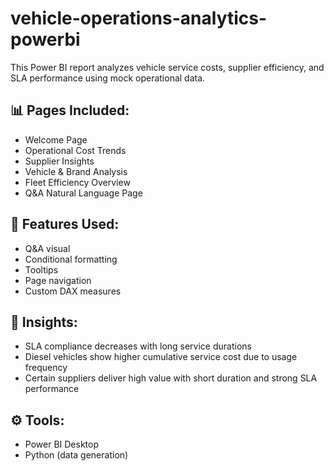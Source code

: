 # vehicle-operations-analytics-powerbi
This Power BI report analyzes vehicle service costs, supplier efficiency, and SLA performance using mock operational data.

## 📊 Pages Included:
- Welcome Page
- Operational Cost Trends
- Supplier Insights
- Vehicle & Brand Analysis
- Fleet Efficiency Overview
- Q&A Natural Language Page

## 🔧 Features Used:
- Q&A visual
- Conditional formatting
- Tooltips
- Page navigation
- Custom DAX measures

## 🎯 Insights:
- SLA compliance decreases with long service durations
- Diesel vehicles show higher cumulative service cost due to usage frequency
- Certain suppliers deliver high value with short duration and strong SLA performance

## ⚙️ Tools:
- Power BI Desktop
- Python (data generation)
